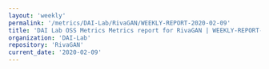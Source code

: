 ```yaml
---
layout: 'weekly'
permalink: '/metrics/DAI-Lab/RivaGAN/WEEKLY-REPORT-2020-02-09'
title: 'DAI Lab OSS Metrics Metrics report for RivaGAN | WEEKLY-REPORT-2020-02-09'
organization: 'DAI-Lab'
repository: 'RivaGAN'
current_date: '2020-02-09'
---
```

